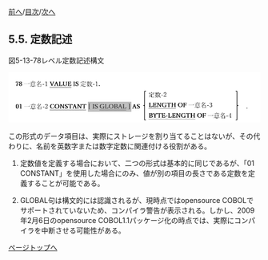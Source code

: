 <!--navi start1-->
[前へ](5-4.md)/[目次](https://momo2584.github.io/opensourcecobol.github.io/markdown/TOC.html)/[次へ](5-6.md)
<!--navi end1-->
## 5.5. 定数記述

図5-13-78レベル定数記述構文

![alt text](Image/5-13.png)

この形式のデータ項目は、実際にストレージを割り当てることはないが、その代わりに、名前を英数字または数字定数に関連付ける役割がある。

1. 定数値を定義する場合において、二つの形式は基本的に同じであるが、「01 CONSTANT」を使用した場合にのみ、値が別の項目の長さである定数を定義することが可能である。

2. GLOBAL句は構文的には認識されるが、現時点ではopensource COBOLでサポートされていないため、コンパイラ警告が表示される。しかし、2009年2月6日のopensource COBOL1.1パッケージ化の時点では、実際にコンパイラを中断させる可能性がある。

<!--navi start2-->

[ページトップへ](5-5.md)
<!--navi end2-->
